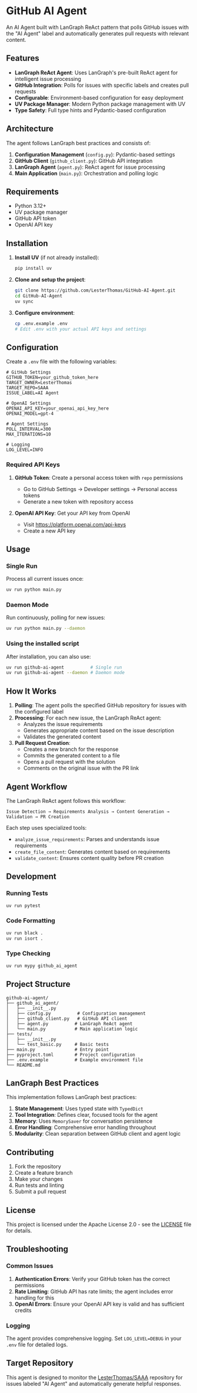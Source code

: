 # GitHub AI Agent

An AI Agent built with LanGraph ReAct pattern that polls GitHub issues with the "AI Agent" label and automatically generates pull requests with relevant content.

## Features

- **LanGraph ReAct Agent**: Uses LanGraph's pre-built ReAct agent for intelligent issue processing
- **GitHub Integration**: Polls for issues with specific labels and creates pull requests
- **Configurable**: Environment-based configuration for easy deployment
- **UV Package Manager**: Modern Python package management with UV
- **Type Safety**: Full type hints and Pydantic-based configuration

## Architecture

The agent follows LanGraph best practices and consists of:

1. **Configuration Management** (`config.py`): Pydantic-based settings
2. **GitHub Client** (`github_client.py`): GitHub API integration
3. **LanGraph Agent** (`agent.py`): ReAct agent for issue processing
4. **Main Application** (`main.py`): Orchestration and polling logic

## Requirements

- Python 3.12+
- UV package manager
- GitHub API token
- OpenAI API key

## Installation

1. **Install UV** (if not already installed):
   ```bash
   pip install uv
   ```

2. **Clone and setup the project**:
   ```bash
   git clone https://github.com/LesterThomas/GitHub-AI-Agent.git
   cd GitHub-AI-Agent
   uv sync
   ```

3. **Configure environment**:
   ```bash
   cp .env.example .env
   # Edit .env with your actual API keys and settings
   ```

## Configuration

Create a `.env` file with the following variables:

```env
# GitHub Settings
GITHUB_TOKEN=your_github_token_here
TARGET_OWNER=LesterThomas
TARGET_REPO=SAAA
ISSUE_LABEL=AI Agent

# OpenAI Settings
OPENAI_API_KEY=your_openai_api_key_here
OPENAI_MODEL=gpt-4

# Agent Settings
POLL_INTERVAL=300
MAX_ITERATIONS=10

# Logging
LOG_LEVEL=INFO
```

### Required API Keys

1. **GitHub Token**: Create a personal access token with `repo` permissions
   - Go to GitHub Settings → Developer settings → Personal access tokens
   - Generate a new token with repository access

2. **OpenAI API Key**: Get your API key from OpenAI
   - Visit https://platform.openai.com/api-keys
   - Create a new API key

## Usage

### Single Run
Process all current issues once:
```bash
uv run python main.py
```

### Daemon Mode
Run continuously, polling for new issues:
```bash
uv run python main.py --daemon
```

### Using the installed script
After installation, you can also use:
```bash
uv run github-ai-agent          # Single run
uv run github-ai-agent --daemon # Daemon mode
```

## How It Works

1. **Polling**: The agent polls the specified GitHub repository for issues with the configured label
2. **Processing**: For each new issue, the LanGraph ReAct agent:
   - Analyzes the issue requirements
   - Generates appropriate content based on the issue description
   - Validates the generated content
3. **Pull Request Creation**: 
   - Creates a new branch for the response
   - Commits the generated content to a file
   - Opens a pull request with the solution
   - Comments on the original issue with the PR link

## Agent Workflow

The LanGraph ReAct agent follows this workflow:

```
Issue Detection → Requirements Analysis → Content Generation → Validation → PR Creation
```

Each step uses specialized tools:
- `analyze_issue_requirements`: Parses and understands issue requirements
- `create_file_content`: Generates content based on requirements
- `validate_content`: Ensures content quality before PR creation

## Development

### Running Tests
```bash
uv run pytest
```

### Code Formatting
```bash
uv run black .
uv run isort .
```

### Type Checking
```bash
uv run mypy github_ai_agent
```

## Project Structure

```
github-ai-agent/
├── github_ai_agent/
│   ├── __init__.py
│   ├── config.py          # Configuration management
│   ├── github_client.py   # GitHub API client
│   ├── agent.py          # LanGraph ReAct agent
│   └── main.py           # Main application logic
├── tests/
│   ├── __init__.py
│   └── test_basic.py     # Basic tests
├── main.py               # Entry point
├── pyproject.toml        # Project configuration
├── .env.example          # Example environment file
└── README.md
```

## LanGraph Best Practices

This implementation follows LanGraph best practices:

1. **State Management**: Uses typed state with `TypedDict`
2. **Tool Integration**: Defines clear, focused tools for the agent
3. **Memory**: Uses `MemorySaver` for conversation persistence
4. **Error Handling**: Comprehensive error handling throughout
5. **Modularity**: Clean separation between GitHub client and agent logic

## Contributing

1. Fork the repository
2. Create a feature branch
3. Make your changes
4. Run tests and linting
5. Submit a pull request

## License

This project is licensed under the Apache License 2.0 - see the [LICENSE](LICENSE) file for details.

## Troubleshooting

### Common Issues

1. **Authentication Errors**: Verify your GitHub token has the correct permissions
2. **Rate Limiting**: GitHub API has rate limits; the agent includes error handling for this
3. **OpenAI Errors**: Ensure your OpenAI API key is valid and has sufficient credits

### Logging

The agent provides comprehensive logging. Set `LOG_LEVEL=DEBUG` in your `.env` file for detailed logs.

## Target Repository

This agent is designed to monitor the [LesterThomas/SAAA](https://github.com/LesterThomas/SAAA) repository for issues labeled "AI Agent" and automatically generate helpful responses.